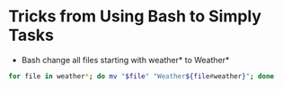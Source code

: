 # Tricks from Using Bash to Simply Tasks

* Bash change all files starting with weather* to Weather*

```sh
for file in weather*; do mv "$file" "Weather${file#weather}"; done
```

